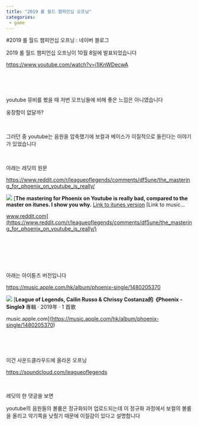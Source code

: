 ```yaml
---
title: "2019 롤 월드 챔피언십 오프닝"
categories:
 - game
---
```

#2019 롤 월드 챔피언십 오프닝 : 네이버 블로그







2019 롤 월드 챔피언십 오프닝이 10월 8일에 발표되었습니다

<https://www.youtube.com/watch?v=i1IKnWDecwA>




 










​

​

youtube 뮤비를 봤을 때 저번 오프닝들에 비해 좋은 느낌은 아니였습니다

웅장함이 없달까?

​

그러던 중 youtube는 음원을 압축했기에 보컬과 베이스가 이질적으로 들린다는 이야기가 있었습니다

​

아래는 레딧의 원문

<https://www.reddit.com/r/leagueoflegends/comments/df5une/the_mastering_for_phoenix_on_youtube_is_really/>




 



[![](https://dthumb-phinf.pstatic.net/?src=%22https%3A%2F%2Fexternal-preview.redd.it%2FKshwt_hNnH9um2HOV5v0ebn9CB1_a_5XuO51VzZjLmI.jpg%3Fwidth%3D1200%26height%3D628.272251309%26auto%3Dwebp%26s%3D915aa501aea75ad54d925255a7f2c5bed428791a%22&type=ff500_300)](https://www.reddit.com/r/leagueoflegends/comments/df5une/the_mastering_for_phoenix_on_youtube_is_really/)
[**The mastering for Phoenix on Youtube is really bad, compared to the master on itunes. I show you why.**
[Link to itunes version](https://music.apple.com/hk/album/phoenix-single/1480205370) [Link to music...


www.reddit.com](https://www.reddit.com/r/leagueoflegends/comments/df5une/the_mastering_for_phoenix_on_youtube_is_really/)




 


​

​

​

아래는 아이튠즈 버전입니다

<https://music.apple.com/hk/album/phoenix-single/1480205370>




 



[![](https://dthumb-phinf.pstatic.net/?src=%22https%3A%2F%2Fis4-ssl.mzstatic.com%2Fimage%2Fthumb%2FMusic123%2Fv4%2F65%2F7b%2F47%2F657b47bc-fd08-0b08-3d90-a86c412af725%2F811395033098.png%2F1200x630wp.png%22&type=ff500_300)](https://music.apple.com/hk/album/phoenix-single/1480205370)
[**‎League of Legends, Cailin Russo & Chrissy Costanza的《Phoenix - Single》**
‎專輯 · 2019年 · 1 首歌


music.apple.com](https://music.apple.com/hk/album/phoenix-single/1480205370)




 


​

​

이건 사운드클라우드에 올라온 오프닝

<https://soundcloud.com/leagueoflegends>




 










​

레딧의 한 댓글을 보면

youtube의 음원들의 볼륨은 정규화되어 업로드되는데 이 정규화 과정에서 보컬의 볼륨을 올리고 악기쪽을 낮췄기 때문에 이질감이 있다고 설명합니다

​




 


